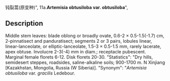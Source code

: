 钝裂蒿(原变种)",
11a.**Artemisia obtusiloba var. obtusiloba**",

## Description
Middle stem leaves: blade oblong or broadly ovate, 0.6-2 × 0.5-1.5(-1.7) cm, 2-pinnatisect and panduratisect; segments 2 or 3 pairs, lobules linear, linear-lanceolate, or elliptic-lanceolate, 1.5-3 × 0.5-1.5 mm, rarely lacerate, apex obtuse. Involucre 2-3(-4) mm in diam.; receptacle pubescent. Marginal female florets 6-12. Disk florets 20-30.
  "Statistics": "Dry hills, semidesert steppes, roadsides, saline-alkaline soils; 900-1700 m. N Xinjiang [Kazakhstan, Mongolia, Russia (W Siberia)].
  "Synonym": "*Artemisia obtusiloba* var. *gracilis* Ledebour.
